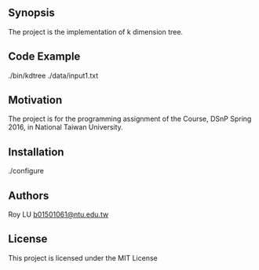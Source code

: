 ## Synopsis

The project is the implementation of k dimension tree.

## Code Example

./bin/kdtree ./data/input1.txt

## Motivation

The project is for the programming assignment of the Course, DSnP Spring 2016, in National Taiwan University.

## Installation

./configure

## Authors

Roy LU
b01501061@ntu.edu.tw

## License

This project is licensed under the MIT License
